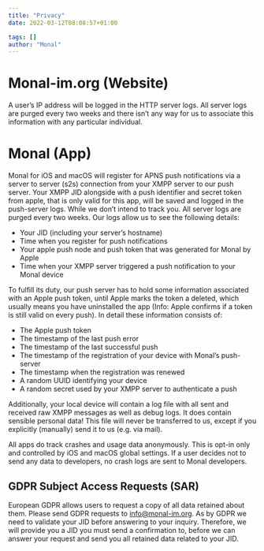 ```yaml
---
title: "Privacy"
date: 2022-03-12T08:08:57+01:00

tags: []
author: "Monal"
---
```




# Monal-im.org (Website)
A user’s IP address will be logged in the HTTP server logs. All server logs are purged every two weeks and there isn’t any way for us to associate this information with any particular individual.

# Monal (App)
Monal for iOS and macOS will register for APNS push notifications via a server to server (s2s) connection from your XMPP server to our push server.
Your XMPP JID alongside with a push identifier and secret token from apple, that is only valid for this app, will be saved and logged in the push-server logs.
While we don’t intend to track you.
All server logs are purged every two weeks.
Our logs allow us to see the following details:
* Your JID (including your server’s hostname)
* Time when you register for push notifications
* Your apple push node and push token that was generated for Monal by Apple
* Time when your XMPP server triggered a push notification to your Monal device

To fulfill its duty, our push server has to hold some information associated with an Apple push token, until Apple marks the token a deleted, which usually means you have uninstalled the app (Info: Apple confirms if a token is still valid on every push).
In detail these information consists of:
* The Apple push token
* The timestamp of the last push error
* The timestamp of the last successful push
* The timestamp of the registration of your device with Monal’s push-server
* The timestamp when the registration was renewed
* A random UUID identifying your device
* A random secret used by your XMPP server to authenticate a push

Additionally, your local device will contain a log file with all sent and received raw XMPP messages as well as debug logs.
It does contain sensible personal data! This file will never be transferred to us, except if you explicitly (manually) send it to us (e.g. via mail).

All apps do track crashes and usage data anonymously. This is opt-in only and controlled by iOS and macOS global settings.
If a user decides not to send any data to developers, no crash logs are sent to Monal developers.


## GDPR Subject Access Requests (SAR)
European GDPR allows users to request a copy of all data retained about them. Please send GDPR requests to info@monal-im.org. As by GDPR we need to validate your JID before answering to your inquiry. Therefore, we will provide you a JID you must send a confirmation to, before we can answer your request and send you all retained data related to your JID.

